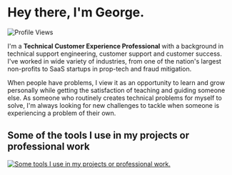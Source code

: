 # Hey there, I'm George.

![Profile Views](https://komarev.com/ghpvc/?username=G-Ke&color=2fa87c&style=for-the-badge)

I'm a **Technical Customer Experience Professional** with a background in technical support engineering, customer support and customer success. I've worked in wide variety of industries, from one of the nation's largest non-profits to SaaS startups in prop-tech and fraud mitigation.

When people have problems, I view it as an opportunity to learn and grow personally while getting the satisfaction of teaching and guiding someone else. As someone who routinely creates technical problems for myself to solve, I'm always looking for new challenges to tackle when someone is experiencing a problem of their own.

## Some of the tools I use in my projects or professional work

[![Some tools I use in my projects or professional work.](https://skillicons.dev/icons?i=aws,gcp,linux,bash,css,html,js,ts,py,django,fastapi,docker,postman,tailwind,vscode,sqlite,svelte,nix,regex,terraform,vue,vscode&perline=11)](https://skillicons.dev)
